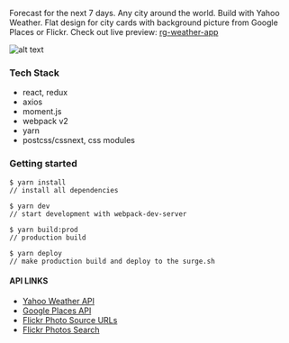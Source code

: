 Forecast for the next 7 days. Any city around the world. Build with Yahoo Weather.
Flat design for city cards with background picture from Google Places or Flickr.
Check out live preview: [rg-weather-app](http://rg-weather-app.netlify.com/)

 
![alt text](https://cdn.rg-galieva.com/img/rg-weather-app.jpg "RG WEATHER APP")

### Tech Stack

- react, redux
- axios
- moment.js
- webpack v2
- yarn
- postcss/cssnext, css modules

### Getting started
```
$ yarn install
// install all dependencies
```
```
$ yarn dev
// start development with webpack-dev-server
```
```
$ yarn build:prod
// production build
```
```
$ yarn deploy
// make production build and deploy to the surge.sh
```

#### API LINKS
- [Yahoo Weather API](https://developer.yahoo.com/weather/ )
- [Google Places API](https://developers.google.com/places/web-service/photos)
- [Flickr Photo Source URLs](https://www.flickr.com/services/api/misc.urls.html)
- [Flickr Photos Search](https://www.flickr.com/services/api/explore/flickr.photos.search)